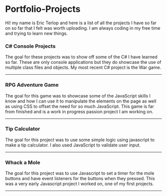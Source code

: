 # Portfolio-Projects

Hi! my name is Eric Terlop and here is a list of all the projects I have so far on so far that I felt was worth uploading. I am always coding in my free time and trying to learn new things.

### C# Console Projects
The goal for these projects was to show off some of the C# I have learned so far. These are only console applications but they do showcase the use of multiple class files and objects. My most recent C# project is the War game.

_______
### RPG Adventure Game
The goal for this game was to showcase some of the JavaScript skills I know and how I can use it to manipulate the elements on the page as well as using CSS to offset the need for so much JavaScript. This game is far from finished and is a work in progress passion project I am working on.
____
### Tip Calculator
The goal for this project was to use some simple logic using javascript to make a tip calculator. I also used JavaScript to validate user input.
____
### Whack a Mole
The goal for this project was to use Javascript to set a timer for the mole buttons and have event listeners for the buttons when they pressed. This was a very early Javascript project I worked on, one of my first projects.
____